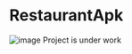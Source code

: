 # RestaurantApk
![image](https://user-images.githubusercontent.com/73237998/105998963-d000ea00-60b5-11eb-9005-a96193794a6a.png)
Project is under work
